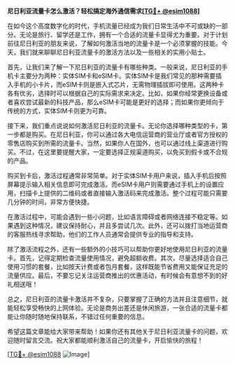 **尼日利亚流量卡怎么激活？轻松搞定海外通信需求[[TG💪+ @esim1088](https://t.me/s/esim1088)]**

在如今这个高度数字化的时代，手机流量已经成为我们日常生活中不可或缺的一部分。无论是旅行、留学还是工作，拥有一个合适的流量卡显得尤为重要。对于计划前往尼日利亚的朋友来说，了解如何激活当地的流量卡是一个必须掌握的技能。今天，我们就来聊聊尼日利亚流量卡的激活方法以及一些相关的实用小贴士。

首先，让我们来了解一下尼日利亚的流量卡有哪些种类。一般来说，尼日利亚的手机卡主要分为两种：实体SIM卡和eSIM卡。实体SIM卡是我们常见的那种需要插入手机的小卡片，而eSIM卡则是嵌入式芯片，无需物理插拔即可使用。这两种卡各有优劣，选择时可以根据自己的实际需求来决定。比如，如果你经常更换设备或者喜欢尝试最新的科技产品，那么eSIM卡可能是更好的选择；而如果你更倾向于传统的方式，实体SIM卡则更为可靠。

接下来，我们重点说说如何激活尼日利亚的流量卡。无论你选择哪种类型的卡，第一步都是购买。在尼日利亚，你可以通过各大电信运营商的营业厅或者官方授权的零售店购买到所需的流量卡。当然，如果你人在国外，也可以通过线上渠道进行购买。不过，在这里要提醒大家，一定要选择正规渠道购买，以免买到假卡或不合规的产品。

购买到卡后，激活过程通常非常简单。对于实体SIM卡用户来说，插入手机后按照屏幕提示输入相关信息即可完成激活。而eSIM卡用户则需要通过手机上的设置应用，扫描卡上提供的二维码或者直接输入激活码来完成激活。整个过程可能只需要几分钟的时间，非常方便快捷。

在激活过程中，可能会遇到一些小问题，比如语言障碍或者网络连接不稳定等。如果遇到这种情况，建议保持耐心，并且多尝试几次。此外，还可以拨打当地运营商的客服热线寻求帮助，他们的工作人员通常会提供专业的指导和支持。

除了激活流程之外，还有一些额外的小技巧可以帮助你更好地使用尼日利亚的流量卡。首先，记得定期检查流量使用情况，避免超额收费。其次，尽量选择适合自己使用习惯的套餐，比如按天计费或者包月套餐，这样既能节省费用又能保证充足的流量供应。最后，不要忘记关注运营商推出的优惠活动，有时候会有意想不到的好礼相送哦！

总之，尼日利亚的流量卡激活并不复杂，只要掌握了正确的方法并且注意细节，就能轻松享受畅快的上网体验。无论是商务出差还是休闲旅游，一张合适的流量卡都能让你随时随地保持联系，不错过任何重要的信息。

希望这篇文章能给大家带来帮助！如果你还有其他关于尼日利亚流量卡的问题，欢迎随时留言交流。祝大家都能顺利激活自己的流量卡，开启愉快的旅程！

[[TG💪+ @esim1088](https://t.me/s/esim1088) ![Image](https://i.postimg.cc/4NQfJmqS/Snipaste-2025-05-13-00-14-12.png)]